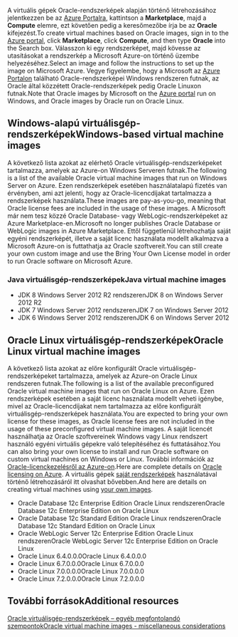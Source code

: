 


<span data-ttu-id="8e8a9-101">A virtuális gépek Oracle-rendszerképek alapján történő létrehozásához jelentkezzen be az [Azure Portalra](https://portal.azure.com/), kattintson a **Marketplace**, majd a **Compute** elemre, ezt követően pedig a keresőmezőbe írja be az **Oracle** kifejezést.</span><span class="sxs-lookup"><span data-stu-id="8e8a9-101">To create virtual machines based on Oracle images, sign in to the [Azure portal](https://portal.azure.com/), click **Marketplace**, click **Compute**, and then type **Oracle** into the Search box.</span></span> <span data-ttu-id="8e8a9-102">Válasszon ki egy rendszerképet, majd kövesse az utasításokat a rendszerkép a Microsoft Azure-on történő üzembe helyezéséhez.</span><span class="sxs-lookup"><span data-stu-id="8e8a9-102">Select an image and follow the instructions to set up the image on Microsoft Azure.</span></span> <span data-ttu-id="8e8a9-103">Vegye figyelembe, hogy a Microsoft az [Azure Portalon](https://portal.azure.com/) található Oracle-rendszerképei Windows rendszeren futnak, az Oracle által közzétett Oracle-rendszerképek pedig Oracle Linuxon futnak.</span><span class="sxs-lookup"><span data-stu-id="8e8a9-103">Note that Oracle images by Microsoft on the [Azure portal](https://portal.azure.com/) run on Windows, and Oracle images by Oracle run on Oracle Linux.</span></span>

## <a name="windows-based-virtual-machine-images"></a><span data-ttu-id="8e8a9-104">Windows-alapú virtuálisgép-rendszerképek</span><span class="sxs-lookup"><span data-stu-id="8e8a9-104">Windows-based virtual machine images</span></span>
<span data-ttu-id="8e8a9-105">A következő lista azokat az elérhető Oracle virtuálisgép-rendszerképeket tartalmazza, amelyek az Azure-on Windows Serveren futnak.</span><span class="sxs-lookup"><span data-stu-id="8e8a9-105">The following is a list of the available Oracle virtual machine images that run on Windows Server on Azure.</span></span> <span data-ttu-id="8e8a9-106">Ezen rendszerképek esetében használatalapú fizetés van érvényben, ami azt jelenti, hogy az Oracle-licencdíjakat tartalmazza a rendszerképek használata.</span><span class="sxs-lookup"><span data-stu-id="8e8a9-106">These images are pay-as-you-go, meaning that Oracle license fees are included in the usage of these images.</span></span> <span data-ttu-id="8e8a9-107">A Microsoft már nem tesz közzé Oracle Database- vagy WebLogic-rendszerképeket az Azure Marketplace-en.</span><span class="sxs-lookup"><span data-stu-id="8e8a9-107">Microsoft no longer publishes Oracle Database or WebLogic images in Azure Marketplace.</span></span>  <span data-ttu-id="8e8a9-108">Ettől függetlenül létrehozhatja saját egyéni rendszerképét, illetve a saját licenc használata modellt alkalmazva a Microsoft Azure-on is futtathatja az Oracle szoftvereit.</span><span class="sxs-lookup"><span data-stu-id="8e8a9-108">You can still create your own custom image and use the Bring Your Own License model in order to run Oracle software on Microsoft Azure.</span></span> 

### <a name="java-virtual-machine-images"></a><span data-ttu-id="8e8a9-109">Java virtuálisgép-rendszerképek</span><span class="sxs-lookup"><span data-stu-id="8e8a9-109">Java virtual machine images</span></span>
* <span data-ttu-id="8e8a9-110">JDK 8 Windows Server 2012 R2 rendszeren</span><span class="sxs-lookup"><span data-stu-id="8e8a9-110">JDK 8 on Windows Server 2012 R2</span></span>
* <span data-ttu-id="8e8a9-111">JDK 7 Windows Server 2012 rendszeren</span><span class="sxs-lookup"><span data-stu-id="8e8a9-111">JDK 7 on Windows Server 2012</span></span>
* <span data-ttu-id="8e8a9-112">JDK 6 Windows Server 2012 rendszeren</span><span class="sxs-lookup"><span data-stu-id="8e8a9-112">JDK 6 on Windows Server 2012</span></span>

## <a name="oracle-linux-virtual-machine-images"></a><span data-ttu-id="8e8a9-113">Oracle Linux virtuálisgép-rendszerképek</span><span class="sxs-lookup"><span data-stu-id="8e8a9-113">Oracle Linux virtual machine images</span></span>
<span data-ttu-id="8e8a9-114">A következő lista azokat az előre konfigurált Oracle virtuálisgép-rendszerképeket tartalmazza, amelyek az Azure-on Oracle Linux rendszeren futnak.</span><span class="sxs-lookup"><span data-stu-id="8e8a9-114">The following is a list of the available preconfigured Oracle virtual machine images that run on Oracle Linux on Azure.</span></span> <span data-ttu-id="8e8a9-115">Ezen rendszerképek esetében a saját licenc használata modellt veheti igénybe, mivel az Oracle-licencdíjakat nem tartalmazza az előre konfigurált virtuálisgép-rendszerképek használata.</span><span class="sxs-lookup"><span data-stu-id="8e8a9-115">You are expected to bring your own license for these images, as Oracle license fees are not included in the usage of these preconfigured virtual machine images.</span></span> <span data-ttu-id="8e8a9-116">A saját licencét használhatja az Oracle szoftvereinek Windows vagy Linux rendszert használó egyéni virtuális gépekre való telepítéséhez és futtatásához.</span><span class="sxs-lookup"><span data-stu-id="8e8a9-116">You can also bring your own license to install and run Oracle software on custom virtual machines on Windows or Linux.</span></span> <span data-ttu-id="8e8a9-117">További információk az [Oracle-licenckezelésről az Azure-on](http://www.oracle.com/technetwork/topics/cloud/faq-1963009.html#support).</span><span class="sxs-lookup"><span data-stu-id="8e8a9-117">Here are complete details on [Oracle licensing on Azure](http://www.oracle.com/technetwork/topics/cloud/faq-1963009.html#support).</span></span> <span data-ttu-id="8e8a9-118">A virtuális gépek [saját rendszerképek](../articles/virtual-machines/windows/classic/createupload-vhd.md?toc=%2fazure%2fvirtual-machines%2fwindows%2fclassic%2ftoc.json) használatával történő létrehozásáról itt olvashat bővebben.</span><span class="sxs-lookup"><span data-stu-id="8e8a9-118">And here are details on creating virtual machines using [your own images](../articles/virtual-machines/windows/classic/createupload-vhd.md?toc=%2fazure%2fvirtual-machines%2fwindows%2fclassic%2ftoc.json).</span></span>

* <span data-ttu-id="8e8a9-119">Oracle Database 12c Enterprise Edition Oracle Linux rendszeren</span><span class="sxs-lookup"><span data-stu-id="8e8a9-119">Oracle Database 12c Enterprise Edition on Oracle Linux</span></span>
* <span data-ttu-id="8e8a9-120">Oracle Database 12c Standard Edition Oracle Linux rendszeren</span><span class="sxs-lookup"><span data-stu-id="8e8a9-120">Oracle Database 12c Standard Edition on Oracle Linux</span></span>
* <span data-ttu-id="8e8a9-121">Oracle WebLogic Server 12c Enterprise Edition Oracle Linux rendszeren</span><span class="sxs-lookup"><span data-stu-id="8e8a9-121">Oracle WebLogic Server 12c Enterprise Edition on Oracle Linux</span></span>
* <span data-ttu-id="8e8a9-122">Oracle Linux 6.4.0.0.0</span><span class="sxs-lookup"><span data-stu-id="8e8a9-122">Oracle Linux 6.4.0.0.0</span></span>
* <span data-ttu-id="8e8a9-123">Oracle Linux 6.7.0.0.0</span><span class="sxs-lookup"><span data-stu-id="8e8a9-123">Oracle Linux 6.7.0.0.0</span></span>
* <span data-ttu-id="8e8a9-124">Oracle Linux 7.0.0.0.0</span><span class="sxs-lookup"><span data-stu-id="8e8a9-124">Oracle Linux 7.0.0.0.0</span></span>
* <span data-ttu-id="8e8a9-125">Oracle Linux 7.2.0.0.0</span><span class="sxs-lookup"><span data-stu-id="8e8a9-125">Oracle Linux 7.2.0.0.0</span></span>

## <a name="additional-resources"></a><span data-ttu-id="8e8a9-126">További források</span><span class="sxs-lookup"><span data-stu-id="8e8a9-126">Additional resources</span></span>
[<span data-ttu-id="8e8a9-127">Oracle virtuálisgép-rendszerképek – egyéb megfontolandó szempontok</span><span class="sxs-lookup"><span data-stu-id="8e8a9-127">Oracle virtual machine images - miscellaneous considerations</span></span>](#miscellaneous-considerations-for-oracle-virtual-machine-images-new-article)

